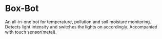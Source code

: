 # Box-Bot
An all-in-one bot for temperature, pollution and soil moisture monitoring. Detects light intensity and switches the lights on accordingly. Accompanied with touch sensor(metal).
